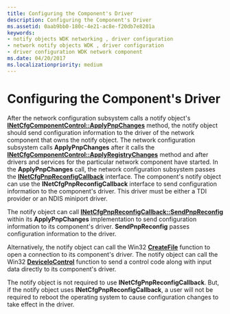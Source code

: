 ```yaml
---
title: Configuring the Component's Driver
description: Configuring the Component's Driver
ms.assetid: 0aab9bb0-180c-4e21-ac8e-f20db7e8201a
keywords:
- notify objects WDK networking , driver configuration
- network notify objects WDK , driver configuration
- driver configuration WDK network component
ms.date: 04/20/2017
ms.localizationpriority: medium
---
```


# Configuring the Component's Driver





After the network configuration subsystem calls a notify object's [**INetCfgComponentControl::ApplyPnpChanges**](/previous-versions/windows/hardware/network/ff547726(v=vs.85)) method, the notify object should send configuration information to the driver of the network component that owns the notify object. The network configuration subsystem calls **ApplyPnpChanges** after it calls the [**INetCfgComponentControl::ApplyRegistryChanges**](/previous-versions/windows/hardware/network/ff547727(v=vs.85)) method and after drivers and services for the particular network component have started. In the **ApplyPnpChanges** call, the network configuration subsystem passes the [**INetCfgPnpReconfigCallback**](/previous-versions/windows/hardware/network/ff547935(v=vs.85)) interface. The component's notify object can use the **INetCfgPnpReconfigCallback** interface to send configuration information to the component's driver. This driver must be either a TDI provider or an NDIS miniport driver.

The notify object can call [**INetCfgPnpReconfigCallback::SendPnpReconfig**](/previous-versions/windows/hardware/network/ff547943(v=vs.85)) within its **ApplyPnpChanges** implementation to send configuration information to its component's driver. **SendPnpReconfig** passes configuration information to the driver.

Alternatively, the notify object can call the Win32 [**CreateFile**](/windows/win32/api/fileapi/nf-fileapi-createfilea) function to open a connection to its component's driver. The notify object can call the Win32 [**DeviceIoControl**](/windows/win32/api/ioapiset/nf-ioapiset-deviceiocontrol) function to send a control code along with input data directly to its component's driver.

The notify object is not required to use **INetCfgPnpReconfigCallback**. But, if the notify object uses **INetCfgPnpReconfigCallback**, a user will not be required to reboot the operating system to cause configuration changes to take effect in the driver.

 


